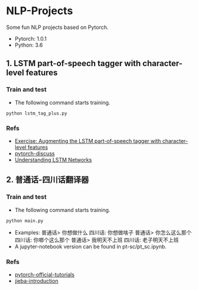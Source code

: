 # NLP-Projects
Some fun NLP projects based on Pytorch.
- Pytorch: 1.0.1
- Python: 3.6
## 1. LSTM part-of-speech tagger with character-level features
### Train and test

- The following command starts training.

```
python lstm_tag_plus.py
```
### Refs
- [Exercise: Augmenting the LSTM part-of-speech tagger with character-level features](https://pytorch.org/tutorials/beginner/nlp/sequence_models_tutorial.html#sphx-glr-beginner-nlp-sequence-models-tutorial-py)
- [pytorch-discuss](https://discuss.pytorch.org/t/implementation-augmenting-the-lstm-part-of-speech-tagger-with-character-level-features/10221/5)
- [Understanding LSTM Networks](https://colah.github.io/posts/2015-08-Understanding-LSTMs/)

## 2. 普通话-四川话翻译器
### Train and test

- The following command starts training.

```
python main.py
```
- Examples:
  普通话> 你想做什么
  四川话: 你想做啥子
  普通话> 你怎么这么那个
  四川话: 你啷个这么那个
  普通话> 我明天不上班
  四川话: 老子明天不上班
- A jupyter-notebook version can be found in pt-sc/pt_sc.ipynb.

### Refs
- [pytorch-official-tutorials](https://pytorch.org/tutorials/intermediate/seq2seq_translation_tutorial.html)
- [jieba-introduction](https://github.com/fxsjy/jieba)

